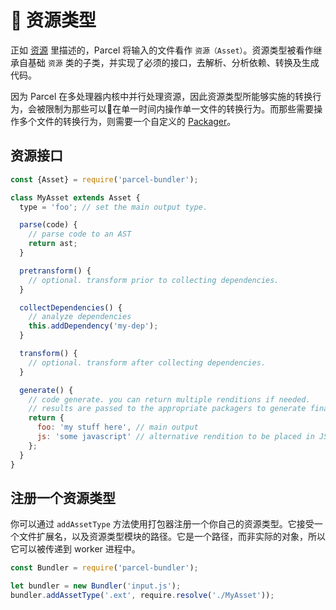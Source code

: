 # 📝 资源类型

正如 [资源](https://github.com/Mcbai/parcel-doc/blob/master/doc/assets.md) 里描述的，Parcel 将输入的文件看作 `资源（Asset）`。资源类型被看作继承自基础 `资源` 类的子类，并实现了必须的接口，去解析、分析依赖、转换及生成代码。

因为 Parcel 在多处理器内核中并行处理资源，因此资源类型所能够实施的转换行为，会被限制为那些可以在单一时间内操作单一文件的转换行为。而那些需要操作多个文件的转换行为，则需要一个自定义的 [Packager](https://github.com/Mcbai/parcel-doc/blob/master/doc/packagers.md)。

## 资源接口

```JavaScript
const {Asset} = require('parcel-bundler');

class MyAsset extends Asset {
  type = 'foo'; // set the main output type.

  parse(code) {
    // parse code to an AST
    return ast;
  }

  pretransform() {
    // optional. transform prior to collecting dependencies.
  }

  collectDependencies() {
    // analyze dependencies
    this.addDependency('my-dep');
  }

  transform() {
    // optional. transform after collecting dependencies.
  }

  generate() {
    // code generate. you can return multiple renditions if needed.
    // results are passed to the appropriate packagers to generate final bundles.
    return {
      foo: 'my stuff here', // main output
      js: 'some javascript' // alternative rendition to be placed in JS bundle if needed
    };
  }
}
```

## 注册一个资源类型

你可以通过 `addAssetType` 方法使用打包器注册一个你自己的资源类型。它接受一个文件扩展名，以及资源类型模块的路径。它是一个路径，而非实际的对象，所以它可以被传递到 worker 进程中。

```JavaScript
const Bundler = require('parcel-bundler');

let bundler = new Bundler('input.js');
bundler.addAssetType('.ext', require.resolve('./MyAsset'));
```